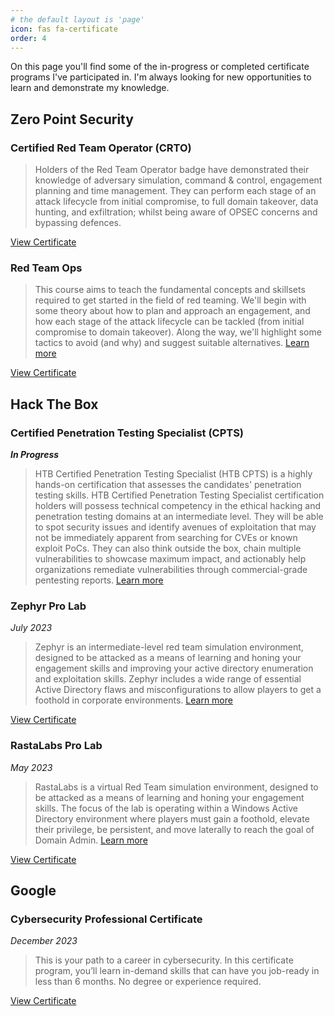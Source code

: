 ```yaml
---
# the default layout is 'page'
icon: fas fa-certificate
order: 4
---
```



On this page you'll find some of the in-progress or completed certificate programs I've participated in. I'm always looking for new opportunities to learn and demonstrate my knowledge.


## **Zero Point Security**

### Certified Red Team Operator (CRTO)

> Holders of the Red Team Operator badge have demonstrated their knowledge of adversary simulation, command & control, engagement planning and time management. They can perform each stage of an attack lifecycle from initial compromise, to full domain takeover, data hunting, and exfiltration; whilst being aware of OPSEC concerns and bypassing defences.

[View Certificate](https://eu.badgr.com/public/assertions/Z7CexM7ZQDifhbh94wl78g?identity__email=bryanmcnulty@protonmail.com)

### Red Team Ops

> This course aims to teach the fundamental concepts and skillsets required to get started in the field of red teaming.  We'll begin with some theory about how to plan and approach an engagement, and how each stage of the attack lifecycle can be tackled (from initial compromise to domain takeover).  Along the way, we'll highlight some tactics to avoid (and why) and suggest suitable alternatives. [Learn more](https://training.zeropointsecurity.co.uk/courses/red-team-ops)

[View Certificate](/assets/certs/ZPS-vj87bnltfu.pdf)


## **Hack The Box**

### Certified Penetration Testing Specialist (CPTS)
**_In Progress_**

> HTB Certified Penetration Testing Specialist (HTB CPTS) is a highly hands-on certification that assesses the candidates' penetration testing skills. HTB Certified Penetration Testing Specialist certification holders will possess technical competency in the ethical hacking and penetration testing domains at an intermediate level. They will be able to spot security issues and identify avenues of exploitation that may not be immediately apparent from searching for CVEs or known exploit PoCs. They can also think outside the box, chain multiple vulnerabilities to showcase maximum impact, and actionably help organizations remediate vulnerabilities through commercial-grade pentesting reports. [Learn more](https://academy.hackthebox.com/preview/certifications/htb-certified-penetration-testing-specialist/)


### Zephyr Pro Lab
_July 2023_

> Zephyr is an intermediate-level red team simulation environment, designed to be attacked as a means of learning and honing your engagement skills and improving your active directory enumeration and exploitation skills. Zephyr includes a wide range of essential Active Directory flaws and misconfigurations to allow players to get a foothold in corporate environments.
[Learn more](https://app.hackthebox.com/prolabs/overview/zephyr)

[View Certificate](/assets/certs/HTBCERT-194381FA2B.pdf)


### RastaLabs Pro Lab
_May 2023_

> RastaLabs is a virtual Red Team simulation environment, designed to be attacked as a means of learning and honing your engagement skills. The focus of the lab is operating within a Windows Active Directory environment where players must gain a foothold, elevate their privilege, be persistent, and move laterally to reach the goal of Domain Admin.
[Learn more](https://app.hackthebox.com/prolabs/overview/rastalabs)

[View Certificate](/assets/certs/HTBCERT-AC4D4BCFBF.pdf)


## **Google**

### Cybersecurity Professional Certificate
_December 2023_

> This is your path to a career in cybersecurity. In this certificate program, you’ll learn in-demand skills that can have you job-ready in less than 6 months. No degree or experience required. 

[View Certificate](/assets/certs/COURSERA-QFUD42TUG783.pdf)
